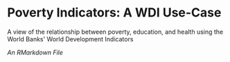 # Poverty Indicators: A WDI Use-Case
A view of the relationship between poverty, education, and health using the World Banks' World Development Indicators

*An RMarkdown File*
